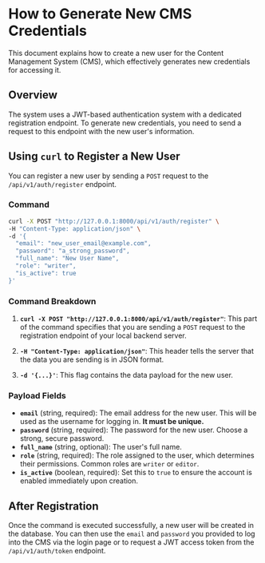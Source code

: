 # How to Generate New CMS Credentials

This document explains how to create a new user for the Content Management System (CMS), which effectively generates new credentials for accessing it.

## Overview

The system uses a JWT-based authentication system with a dedicated registration endpoint. To generate new credentials, you need to send a request to this endpoint with the new user's information.

## Using `curl` to Register a New User

You can register a new user by sending a `POST` request to the `/api/v1/auth/register` endpoint.

### Command

```bash
curl -X POST "http://127.0.0.1:8000/api/v1/auth/register" \
-H "Content-Type: application/json" \
-d '{
  "email": "new_user_email@example.com",
  "password": "a_strong_password",
  "full_name": "New User Name",
  "role": "writer",
  "is_active": true
}'
```

### Command Breakdown

1.  **`curl -X POST "http://127.0.0.1:8000/api/v1/auth/register"`**: This part of the command specifies that you are sending a `POST` request to the registration endpoint of your local backend server.

2.  **`-H "Content-Type: application/json"`**: This header tells the server that the data you are sending is in JSON format.

3.  **`-d '{...}'`**: This flag contains the data payload for the new user.

### Payload Fields

*   **`email`** (string, required): The email address for the new user. This will be used as the username for logging in. **It must be unique.**
*   **`password`** (string, required): The password for the new user. Choose a strong, secure password.
*   **`full_name`** (string, optional): The user's full name.
*   **`role`** (string, required): The role assigned to the user, which determines their permissions. Common roles are `writer` or `editor`.
*   **`is_active`** (boolean, required): Set this to `true` to ensure the account is enabled immediately upon creation.

## After Registration

Once the command is executed successfully, a new user will be created in the database. You can then use the `email` and `password` you provided to log into the CMS via the login page or to request a JWT access token from the `/api/v1/auth/token` endpoint.
